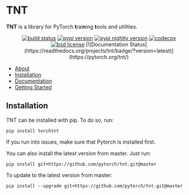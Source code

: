 TNT
==========

**TNT** is a library for PyTorch **t**rai**n**ing **t**ools and utilities.

<p align="center">
<a href="https://github.com/pytorch/tnt/actions?query=branch%3Amaster"><img src="https://img.shields.io/github/workflow/status/pytorch/tnt/unit%20test/master" alt="build status"></a>
<a href="https://pypi.org/project/torchtnt"><img src="https://img.shields.io/pypi/v/torchtnt" alt="pypi version"></a>
<a href="https://pypi.org/project/torchtnt-nightly"><img src="https://img.shields.io/pypi/v/torchtnt-nightly?label=nightly" alt="pypi nightly version"></a>
<a href="https://codecov.io/gh/pytorch/tnt"><img src="https://codecov.io/gh/pytorch/tnt/branch/master/graph/badge.svg?token=DR67Q6T7YF" alt="codecov"></a>
<a href="https://github.com/pytorch/tnt/blob/master/LICENSE"><img src="https://img.shields.io/pypi/l/tnt" alt="bsd license"></a>
[![Documentation Status](https://readthedocs.org/projects/tnt/badge/?version=latest)](https://pytorch.org/tnt/)
</div>

- [About](#about)
- [Installation](#installation)
- [Documentation](https://pytorch.org/tnt/)
- [Getting Started](#getting-started)


## Installation

TNT can be installed with pip. To do so, run:

```buildoutcfg
pip install torchtnt
```

If you run into issues, make sure that Pytorch is installed first.

You can also install the latest version from master. Just run:

```buildoutcfg
pip install git+https://github.com/pytorch/tnt.git@master
```

To update to the latest version from master:

```buildoutcfg
pip install --upgrade git+https://github.com/pytorch/tnt.git@master
```
